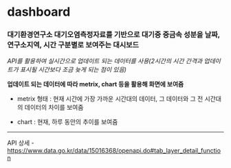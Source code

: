 # dashboard

### 대기환경연구소 대기오염측정자료를 기반으로 대기중 중금속 성분을 날짜, 연구소지역, 시간 구분별로 보여주는 대시보드

_API를 활용하여 실시간으로 업데이트 되는 데이터를 사용(2시간의 시간 간격과 업데이트가 표시될 시간보다 조금 늦게 되는 점이 있음)_

**업데이트 되는 데이터에 따라 metrix, chart 등을 활용해 화면에 보여줌**

- metrix 형태 : 현재 시간에 가장 가까운 시간대의 데이터, 그 데이터와 그 전 시간대의 데이터의 차이를 보여줌

- chart : 현재, 하루 동안의 추이를 보여줌

---

API 상세 - https://www.data.go.kr/data/15016368/openapi.do#tab_layer_detail_function
